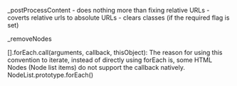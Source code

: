 _postProcessContent
	- does nothing more than fixing relative URLs
	- coverts relative urls to absolute URLs
	- clears classes (if the required flag is set)

_removeNodes

[].forEach.call(arguments, callback, thisObject): The reason for using 
this convention to iterate, instead of directly using forEach is, some 
HTML Nodes (Node list items) do not support the callback natively.
NodeList.prototype.forEach()
